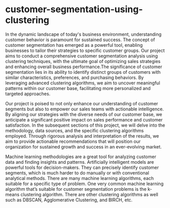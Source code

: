 # customer-segmentation-using-clustering
In the dynamic landscape of today's business environment, understanding customer behavior is paramount for sustained success. The concept of customer segmentation has emerged as a powerful tool, enabling businesses to tailor their strategies to specific customer groups. Our project aims to conduct a comprehensive customer segmentation analysis using clustering techniques, with the ultimate goal of optimizing sales strategies and enhancing overall business performance.The significance of customer segmentation lies in its ability to identify distinct groups of customers with similar characteristics, preferences, and purchasing behaviors.
By leveraging advanced clustering algorithms, we aim to uncover meaningful patterns within our customer base, facilitating more personalized and targeted approaches.

Our project is poised to not only enhance our understanding of customer segments but also to empower our sales teams with actionable intelligence. 
By aligning our strategies with the diverse needs of our customer base, we anticipate a significant positive impact on sales performance and customer satisfaction. 
In the subsequent sections of this project, we will delve into the methodology, data sources, and the specific clustering algorithms employed. 
Through rigorous analysis and interpretation of the results, we aim to provide actionable recommendations that will position our organization for sustained growth and success in an ever-evolving market.

Machine learning methodologies are a great tool for analyzing customer data and finding insights and patterns. Artificially intelligent models are powerful tools for decision-makers. They can precisely identify customer segments, which is much harder to do manually or with conventional analytical methods.
There are many machine learning algorithms, each suitable for a specific type of problem. One very common machine learning algorithm that’s suitable for customer segmentation problems is the k-means clustering algorithm. There are other clustering algorithms as well such as DBSCAN, Agglomerative Clustering, and BIRCH, etc.
